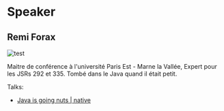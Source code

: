 # Speaker

## Remi Forax

![test](https://avatars0.githubusercontent.com/u/828220?v=4&amp;s=400)

Maitre de conférence à l'université Paris Est - Marne la Vallée,
Expert pour les JSRs 292 et 335.
Tombé dans le Java quand il était petit.




Talks:

* [Java is going nuts | native](/talks/2017/20170214-jigsaw.html)
